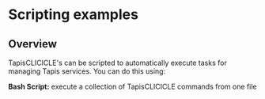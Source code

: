 # Scripting examples
## Overview
TapisCLICICLE's can be scripted to automatically execute tasks for managing Tapis services.
You can do this using:

**Bash Script:** execute a collection of TapisCLICICLE commands from one file
